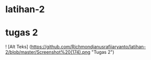 # latihan-2
# tugas 2
! [Alt Teks] (https://github.com/Richmondjanusrafiiaryanto/latihan-2/blob/master/Screenshot%20(174).png "Tugas 2")
